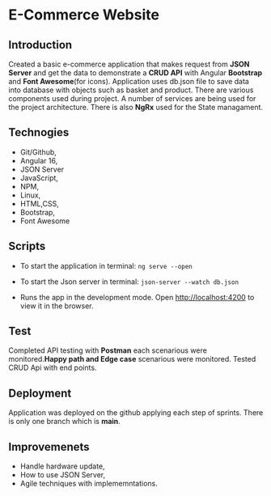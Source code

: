 # E-Commerce Website
## Introduction

Created a basic e-commerce application that makes request from __JSON Server__ and get the data to demonstrate a __CRUD API__ with Angular __Bootstrap__ and __Font Awesome__(for icons). Application uses db.json file to save data into database with objects such as basket and product. There are various components used during project. A number of services are being used for the project architecture. There is also __NgRx__ used for the State managament. 

## Technogies
 - Git/Github,
 - Angular 16,
 - JSON Server
 - JavaScript,
 - NPM,
 - Linux,
 - HTML,CSS,
 - Bootstrap, 
 - Font Awesome
 

## Scripts
- To start the application in terminal:
`ng serve --open`
- To start the Json server in terminal:
`json-server --watch db.json`

- Runs the app in the development mode.
Open [http://localhost:4200](http://localhost:4200) to view it in the browser.


## Test
Completed API testing with __Postman__ each scenarious were monitored.__Happy path and Edge case__ scenarious were monitored. Tested CRUD Api with end points.

## Deployment
Application was deployed on the github applying each step of sprints. There is only one branch which is __main__.

## Improvemenets
 - Handle  hardware update,
 - How to use JSON Server,
 - Agile techniques with implememntations.
